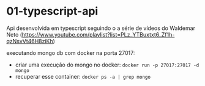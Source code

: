 # 01-typescript-api

Api desenvolvida em typescript seguindo o a série de vídeos do Waldemar Neto (https://www.youtube.com/playlist?list=PLz_YTBuxtxt6_Zf1h-qzNsvVt46H8ziKh)

executando mongo db com docker na porta 27017:

- criar uma execução do mongo no docker: `docker run -p 27017:27017 -d mongo`
- recuperar esse container: `docker ps -a | grep mongo`
